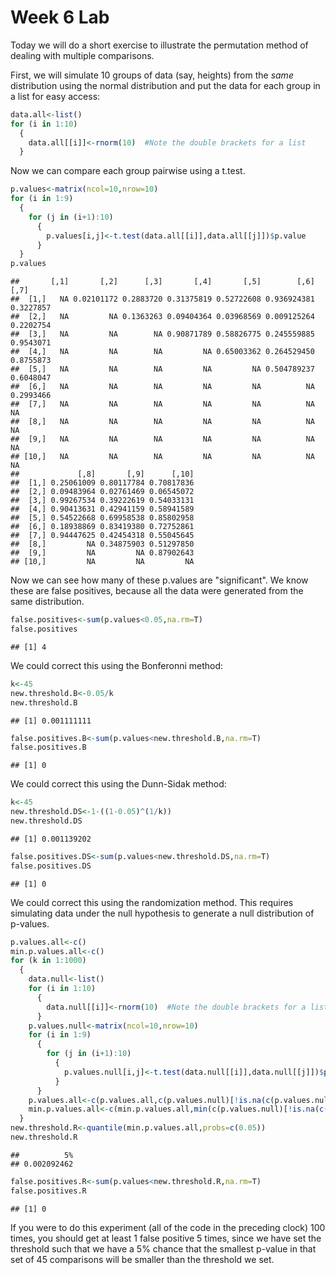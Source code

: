 Week 6 Lab
=============
  
Today we will do a short exercise to illustrate the permutation method of dealing with multiple comparisons.

First, we will simulate 10 groups of data (say, heights) from the *same* distribution using the normal distribution and put the data for each group in a list for easy access:


```r
data.all<-list()
for (i in 1:10)
  {
    data.all[[i]]<-rnorm(10)  #Note the double brackets for a list
  }
```

Now we can compare each group pairwise using a t.test.


```r
p.values<-matrix(ncol=10,nrow=10)
for (i in 1:9)
  {
    for (j in (i+1):10)
      {
        p.values[i,j]<-t.test(data.all[[i]],data.all[[j]])$p.value 
      }
  }
p.values
```

```
##       [,1]       [,2]      [,3]       [,4]       [,5]        [,6]      [,7]
##  [1,]   NA 0.02101172 0.2883720 0.31375819 0.52722608 0.936924381 0.3227857
##  [2,]   NA         NA 0.1363263 0.09404364 0.03968569 0.009125264 0.2202754
##  [3,]   NA         NA        NA 0.90871789 0.58826775 0.245559885 0.9543071
##  [4,]   NA         NA        NA         NA 0.65003362 0.264529450 0.8755873
##  [5,]   NA         NA        NA         NA         NA 0.504789237 0.6048047
##  [6,]   NA         NA        NA         NA         NA          NA 0.2993466
##  [7,]   NA         NA        NA         NA         NA          NA        NA
##  [8,]   NA         NA        NA         NA         NA          NA        NA
##  [9,]   NA         NA        NA         NA         NA          NA        NA
## [10,]   NA         NA        NA         NA         NA          NA        NA
##             [,8]       [,9]      [,10]
##  [1,] 0.25061009 0.80117784 0.70817836
##  [2,] 0.09483964 0.02761469 0.06545072
##  [3,] 0.99267534 0.39222619 0.54033131
##  [4,] 0.90413631 0.42941159 0.58941589
##  [5,] 0.54522668 0.69958538 0.85802958
##  [6,] 0.18938869 0.83419380 0.72752861
##  [7,] 0.94447625 0.42454318 0.55045645
##  [8,]         NA 0.34875903 0.51297850
##  [9,]         NA         NA 0.87902643
## [10,]         NA         NA         NA
```

Now we can see how many of these p.values are "significant". We know these are false positives, because all the data were generated from the same distribution.


```r
false.positives<-sum(p.values<0.05,na.rm=T)
false.positives
```

```
## [1] 4
```

We could correct this using the Bonferonni method:


```r
k<-45
new.threshold.B<-0.05/k
new.threshold.B
```

```
## [1] 0.001111111
```

```r
false.positives.B<-sum(p.values<new.threshold.B,na.rm=T)
false.positives.B
```

```
## [1] 0
```

We could correct this using the Dunn-Sidak method:


```r
k<-45
new.threshold.DS<-1-((1-0.05)^(1/k))
new.threshold.DS
```

```
## [1] 0.001139202
```

```r
false.positives.DS<-sum(p.values<new.threshold.DS,na.rm=T)
false.positives.DS
```

```
## [1] 0
```

We could correct this using the randomization method. This requires simulating data under the null hypothesis to generate a null distribution of p-values.



```r
p.values.all<-c()
min.p.values.all<-c()
for (k in 1:1000)
  {
    data.null<-list()
    for (i in 1:10)
      {
        data.null[[i]]<-rnorm(10)  #Note the double brackets for a list
      }
    p.values.null<-matrix(ncol=10,nrow=10)
    for (i in 1:9)
      {
        for (j in (i+1):10)
          {
            p.values.null[i,j]<-t.test(data.null[[i]],data.null[[j]])$p.value 
          }
      }
    p.values.all<-c(p.values.all,c(p.values.null)[!is.na(c(p.values.null))])
    min.p.values.all<-c(min.p.values.all,min(c(p.values.null)[!is.na(c(p.values.null))]))
  }
new.threshold.R<-quantile(min.p.values.all,probs=c(0.05))
new.threshold.R
```

```
##          5% 
## 0.002092462
```

```r
false.positives.R<-sum(p.values<new.threshold.R,na.rm=T)
false.positives.R
```

```
## [1] 0
```

If you were to do this experiment (all of the code in the preceding clock) 100 times, you should get at least 1 false positive 5 times, since we have set the threshold such that we have a 5% chance that the smallest p-value in that set of 45 comparisons will be smaller than the threshold we set.
